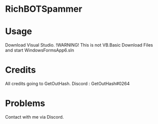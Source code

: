# RichBOTSpammer


# Usage
Download Visual Studio. !WARNING! This is not VB.Basic
Download Files and start WindowsFormsApp6.sln


# Credits
All credits going to GetOutHash.
Discord : GetOutHash#0264


# Problems
Contact with me via Discord.
